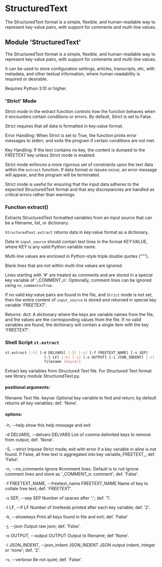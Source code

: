 # StructuredText
The StructuredText format is a simple, flexible, and human-readable  way to represent key-value pairs, with support for comments and  multi-line values.


## Module 'StructuredText'

The StructuredText format is a simple, flexible, and human-readable 
way to represent key-value pairs, with support for comments and 
multi-line values.

It can be used to store configuration settings, articles, 
transcripts, etc, with metadata, and other textual information,
where human readability is required or desirable.

Requires Python 3.10 or higher.

### 'Strict' Mode
Strict mode in the extract function controls how the function 
behaves when it encounters certain conditions or errors. 
By default, Strict is set to False.

Strict requires that *all* data is formatted in key:value format.

Error Handling: When Strict is set to True, the function prints 
error messages to stderr, and exits the program if certain 
conditions are not met.

Key Handling: If the text contains no key, the content is dumped
to the _FREETEXT_ key unless Strict mode is enabled.

Strict mode enforces a more rigorous set of constraints upon the 
text data within the `extract` function. If data format or issues
occur, an error message will appear, and the program will be 
terminated. 

Strict mode is useful for ensuring that the input data adheres 
to the expected StructuredText format and that any discrepancies 
are handled as critical errors rather than warnings.

### Function extract()
Extracts StructuredText formatted variables from an input source
  that can be a filename, list, or dictionary. 

  `StructuredText.extract` returns data in key:value format as 
  a dictionary.

  Data in `input_source` should contain text lines in the format 
  KEY:VALUE, where KEY is any valid Python variable name. 

  Multi-line values are enclosed in Python-style triple double 
  quotes (\"\"\").

  Blank lines that are not within multi-line values are ignored.

  Lines starting with '#' are treated as comments and are stored
  in a special key variable of '_COMMENT_n'. Optionally, comment
  lines can be ignored using `no_comments=True`.

  If no valid key:value pairs are found in the file, and 
  `Strict` mode is not set, then the entire content of 
  `input_source` is stored and returned in special key variable
  '_FREETEXT_'.

  Returns:
  dict: A dictionary where the keys are variable names from the 
  file, and the values are the corresponding values from the file. 
  If no valid variables are found, the dictionary will contain a 
  single item with the key '_FREETEXT_'.


### Shell Script `st.extract`

```bash
st.extract [-h] [-d DELVARS] [-S] [-n] [-f FREETEXT_NAME] [-s SEP]
                  [-l LF] [-k] [-j] [-o OUTPUT] [-i JSON_INDENT] [-v]
                  filename [keyvar]
```

Extract key variables from Structured Text file.
For Structured Text format see library module StructuredText.py.

#### positional arguments:
  filename              Text file.
  keyvar                Optional key variable to find and return;
                        by default returns all key variables; def. 'None'.

#### options:
  -h, --help            show this help message and exit

  -d DELVARS, --delvars DELVARS
                        List of comma delimited keys to remove from output; def. 'None'.
  
  -S, --strict          Impose Strict mode; exit with error if a key variable in aline is not found.
                        If False, all free text is aggregated into key variable_FREETEXT_; def. 'False'.
  
  -n, --no_comments     Ignore #comment lines. Default is to not ignore comment lines
                        and store as '_COMMENT_n: comment'; def. 'False'.
  
  -f FREETEXT_NAME, --freetext_name FREETEXT_NAME
                        Name of key to collate free text; def. '_FREETEXT_'.
  
  -s SEP, --sep SEP     Number of spaces after ':'; def. '1'.
  
  -l LF, --lf LF        Number of linefeeds printed after each key variable; def. '2'.
  
  -k, --showkeys        Print all keys found in file and exit; def. 'False'
  
  -j, --json            Output raw json; def. 'False'.
  
  -o OUTPUT, --output OUTPUT
                        Output to filename; def 'None'.
  
  -i JSON_INDENT, --json_indent JSON_INDENT
                        JSON output indent, integer or 'none'; def. '2'.
  
  -v, --verbose         Be not quiet; def. 'False'.

